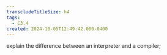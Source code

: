 ```yaml
---
transcludeTitleSize: h4
tags:
  - C3.4
created: 2024-10-05T12:49:42.000-0400
---
```

explain the difference between an interpreter and a compiler;